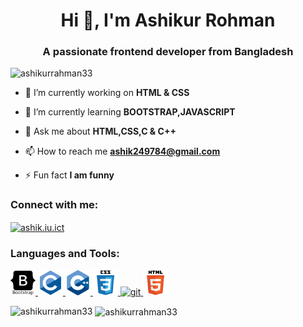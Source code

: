 <h1 align="center">Hi 👋, I'm Ashikur Rohman</h1>
<h3 align="center">A passionate frontend developer from Bangladesh</h3>

<p align="left"> <img src="https://komarev.com/ghpvc/?username=ashikurrahman33&label=Profile%20views&color=0e75b6&style=flat" alt="ashikurrahman33" /> </p>

- 🔭 I’m currently working on **HTML & CSS**

- 🌱 I’m currently learning **BOOTSTRAP,JAVASCRIPT**

- 💬 Ask me about **HTML,CSS,C & C++**

- 📫 How to reach me **ashik249784@gmail.com**

- ⚡ Fun fact **I am funny**

<h3 align="left">Connect with me:</h3>
<p align="left">
<a href="https://fb.com/ashik.iu.ict" target="blank"><img align="center" src="https://raw.githubusercontent.com/rahuldkjain/github-profile-readme-generator/master/src/images/icons/Social/facebook.svg" alt="ashik.iu.ict" height="30" width="40" /></a>
</p>

<h3 align="left">Languages and Tools:</h3>
<p align="left"> <a href="https://getbootstrap.com" target="_blank" rel="noreferrer"> <img src="https://raw.githubusercontent.com/devicons/devicon/master/icons/bootstrap/bootstrap-plain-wordmark.svg" alt="bootstrap" width="40" height="40"/> </a> <a href="https://www.cprogramming.com/" target="_blank" rel="noreferrer"> <img src="https://raw.githubusercontent.com/devicons/devicon/master/icons/c/c-original.svg" alt="c" width="40" height="40"/> </a> <a href="https://www.w3schools.com/cpp/" target="_blank" rel="noreferrer"> <img src="https://raw.githubusercontent.com/devicons/devicon/master/icons/cplusplus/cplusplus-original.svg" alt="cplusplus" width="40" height="40"/> </a> <a href="https://www.w3schools.com/css/" target="_blank" rel="noreferrer"> <img src="https://raw.githubusercontent.com/devicons/devicon/master/icons/css3/css3-original-wordmark.svg" alt="css3" width="40" height="40"/> </a> <a href="https://git-scm.com/" target="_blank" rel="noreferrer"> <img src="https://www.vectorlogo.zone/logos/git-scm/git-scm-icon.svg" alt="git" width="40" height="40"/> </a> <a href="https://www.w3.org/html/" target="_blank" rel="noreferrer"> <img src="https://raw.githubusercontent.com/devicons/devicon/master/icons/html5/html5-original-wordmark.svg" alt="html5" width="40" height="40"/> </a> </p>

<p><img align="left" src="https://github-readme-stats.vercel.app/api/top-langs?username=ashikurrahman33&show_icons=true&locale=en&layout=compact" alt="ashikurrahman33" /></p>

<p>&nbsp;<img align="center" src="https://github-readme-stats.vercel.app/api?username=ashikurrahman33&show_icons=true&locale=en" alt="ashikurrahman33" /></p>


